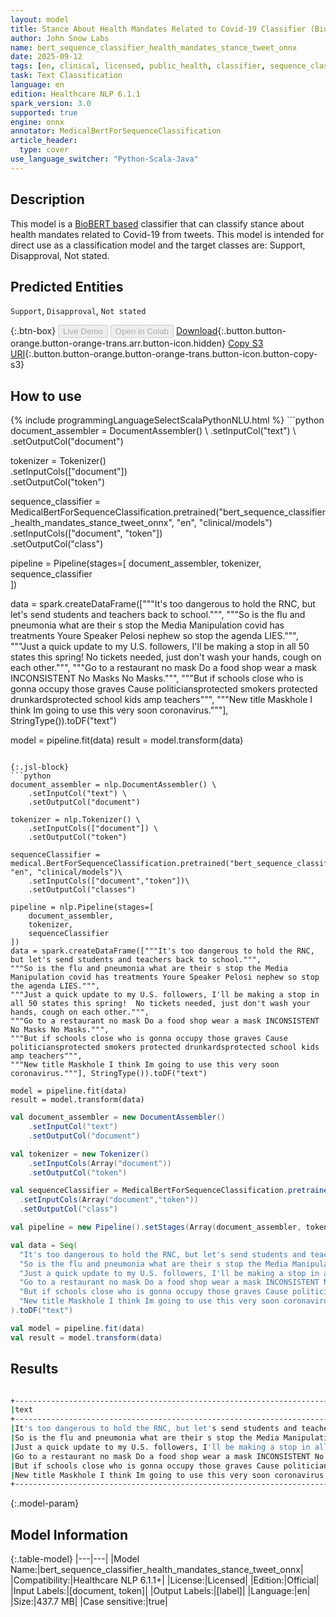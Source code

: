 ```yaml
---
layout: model
title: Stance About Health Mandates Related to Covid-19 Classifier (BioBERT) ONNX
author: John Snow Labs
name: bert_sequence_classifier_health_mandates_stance_tweet_onnx
date: 2025-09-12
tags: [en, clinical, licensed, public_health, classifier, sequence_classification, covid_19, tweet, stance, mandate, onnx]
task: Text Classification
language: en
edition: Healthcare NLP 6.1.1
spark_version: 3.0
supported: true
engine: onnx
annotator: MedicalBertForSequenceClassification
article_header:
  type: cover
use_language_switcher: "Python-Scala-Java"
---
```


## Description

This model is a [BioBERT based](https://github.com/dmis-lab/biobert) classifier that can classify stance about health mandates related to Covid-19 from tweets. 
This model is intended for direct use as a classification model and the target classes are: Support, Disapproval, Not stated.

## Predicted Entities

`Support`, `Disapproval`, `Not stated`

{:.btn-box}
<button class="button button-orange" disabled>Live Demo</button>
<button class="button button-orange" disabled>Open in Colab</button>
[Download](https://s3.amazonaws.com/auxdata.johnsnowlabs.com/clinical/models/bert_sequence_classifier_health_mandates_stance_tweet_onnx_en_6.1.1_3.0_1757683930719.zip){:.button.button-orange.button-orange-trans.arr.button-icon.hidden}
[Copy S3 URI](s3://auxdata.johnsnowlabs.com/clinical/models/bert_sequence_classifier_health_mandates_stance_tweet_onnx_en_6.1.1_3.0_1757683930719.zip){:.button.button-orange.button-orange-trans.button-icon.button-copy-s3}

## How to use



<div class="tabs-box" markdown="1">
{% include programmingLanguageSelectScalaPythonNLU.html %}
```python
document_assembler = DocumentAssembler() \
    .setInputCol("text") \
    .setOutputCol("document")

tokenizer = Tokenizer() \
    .setInputCols(["document"]) \
    .setOutputCol("token")

sequence_classifier = MedicalBertForSequenceClassification.pretrained("bert_sequence_classifier_health_mandates_stance_tweet_onnx", "en", "clinical/models")\
  .setInputCols(["document", "token"])\
  .setOutputCol("class")

pipeline = Pipeline(stages=[
    document_assembler, 
    tokenizer,
    sequence_classifier    
])

data = spark.createDataFrame(["""It's too dangerous to hold the RNC, but let's send students and teachers back to school.""",
"""So is the flu and pneumonia what are their s stop the Media Manipulation covid has treatments Youre Speaker Pelosi nephew so stop the agenda LIES.""",
"""Just a quick update to my U.S. followers, I'll be making a stop in all 50 states this spring!  No tickets needed, just don't wash your hands, cough on each other.""",
"""Go to a restaurant no mask Do a food shop wear a mask INCONSISTENT No Masks No Masks.""",
"""But if schools close who is gonna occupy those graves Cause politiciansprotected smokers protected drunkardsprotected school kids amp teachers""",
"""New title Maskhole I think Im going to use this very soon coronavirus."""], StringType()).toDF("text")

model = pipeline.fit(data)
result = model.transform(data)
```

{:.jsl-block}
```python
document_assembler = nlp.DocumentAssembler() \
    .setInputCol("text") \
    .setOutputCol("document")

tokenizer = nlp.Tokenizer() \
    .setInputCols(["document"]) \
    .setOutputCol("token")

sequenceClassifier = medical.BertForSequenceClassification.pretrained("bert_sequence_classifier_health_mandates_stance_tweet_onnx", "en", "clinical/models")\
    .setInputCols(["document","token"])\
    .setOutputCol("classes")

pipeline = nlp.Pipeline(stages=[
    document_assembler,
    tokenizer,
    sequenceClassifier
])
data = spark.createDataFrame(["""It's too dangerous to hold the RNC, but let's send students and teachers back to school.""",
"""So is the flu and pneumonia what are their s stop the Media Manipulation covid has treatments Youre Speaker Pelosi nephew so stop the agenda LIES.""",
"""Just a quick update to my U.S. followers, I'll be making a stop in all 50 states this spring!  No tickets needed, just don't wash your hands, cough on each other.""",
"""Go to a restaurant no mask Do a food shop wear a mask INCONSISTENT No Masks No Masks.""",
"""But if schools close who is gonna occupy those graves Cause politiciansprotected smokers protected drunkardsprotected school kids amp teachers""",
"""New title Maskhole I think Im going to use this very soon coronavirus."""], StringType()).toDF("text")

model = pipeline.fit(data)
result = model.transform(data)

```
```scala
val document_assembler = new DocumentAssembler() 
    .setInputCol("text") 
    .setOutputCol("document")

val tokenizer = new Tokenizer() 
    .setInputCols(Array("document")) 
    .setOutputCol("token")

val sequenceClassifier = MedicalBertForSequenceClassification.pretrained("bert_sequence_classifier_health_mandates_stance_tweet_onnx", "en", "clinical/models")
  .setInputCols(Array("document","token"))
  .setOutputCol("class")

val pipeline = new Pipeline().setStages(Array(document_assembler, tokenizer, sequenceClassifier))

val data = Seq(
  "It's too dangerous to hold the RNC, but let's send students and teachers back to school.",
  "So is the flu and pneumonia what are their s stop the Media Manipulation covid has treatments Youre Speaker Pelosi nephew so stop the agenda LIES.",
  "Just a quick update to my U.S. followers, I'll be making a stop in all 50 states this spring!  No tickets needed, just don't wash your hands, cough on each other.",
  "Go to a restaurant no mask Do a food shop wear a mask INCONSISTENT No Masks No Masks.",
  "But if schools close who is gonna occupy those graves Cause politiciansprotected smokers protected drunkardsprotected school kids amp teachers",
  "New title Maskhole I think Im going to use this very soon coronavirus."
).toDF("text")

val model = pipeline.fit(data)
val result = model.transform(data)
```
</div>

## Results

```bash

+------------------------------------------------------------------------------------------------------------------------------------------------------------------+-------------+
|text                                                                                                                                                              |result       |
+------------------------------------------------------------------------------------------------------------------------------------------------------------------+-------------+
|It's too dangerous to hold the RNC, but let's send students and teachers back to school.                                                                          |[Support]    |
|So is the flu and pneumonia what are their s stop the Media Manipulation covid has treatments Youre Speaker Pelosi nephew so stop the agenda LIES.                |[Disapproval]|
|Just a quick update to my U.S. followers, I'll be making a stop in all 50 states this spring!  No tickets needed, just don't wash your hands, cough on each other.|[Not stated] |
|Go to a restaurant no mask Do a food shop wear a mask INCONSISTENT No Masks No Masks.                                                                             |[Disapproval]|
|But if schools close who is gonna occupy those graves Cause politiciansprotected smokers protected drunkardsprotected school kids amp teachers                    |[Support]    |
|New title Maskhole I think Im going to use this very soon coronavirus.                                                                                            |[Not stated] |
+------------------------------------------------------------------------------------------------------------------------------------------------------------------+-------------+
```

{:.model-param}
## Model Information

{:.table-model}
|---|---|
|Model Name:|bert_sequence_classifier_health_mandates_stance_tweet_onnx|
|Compatibility:|Healthcare NLP 6.1.1+|
|License:|Licensed|
|Edition:|Official|
|Input Labels:|[document, token]|
|Output Labels:|[label]|
|Language:|en|
|Size:|437.7 MB|
|Case sensitive:|true|
